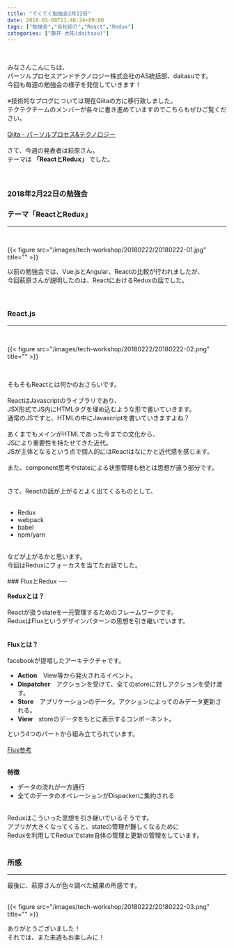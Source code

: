 ```yaml
---
title: "てくてく勉強会2月22日"
date: 2018-03-08T11:40:24+09:00
tags: ["勉強会","会社紹介","React","Redux"]
categories: ["藤井 大祐(daitasu)"]
---
```


<br>

みなさんこんにちは、<br>
パーソルプロセスアンドテクノロジー株式会社のAS統括部、daitasuです。<br>
今回も毎週の勉強会の様子を発信していきます！<br>
<br>
※技術的なブログについては現在Qiitaの方に移行致しました。<br>
テクテクチームのメンバーが各々に書き進めていますのでこちらもぜひご覧ください。<br>
<br>
[Qiita - パーソルプロセス&テクノロジー](https://qiita.com/organizations/persol-pt)<br>
<br>
さて、今週の発表者は萩原さん。<br>
テーマは **「ReactとRedux」** でした。<br>
<br>
<br>

### 2018年2月22日の勉強会　
### テーマ「ReactとRedux」
---

<br>

{{< figure src="/images/tech-workshop/20180222/20180222-01.jpg" title="" >}}<br>

以前の勉強会では、Vue.jsとAngular、Reactの比較が行われましたが、<br>
今回萩原さんが説明したのは、ReactにおけるReduxの話でした。<br>
<br><br>

### React.js
---
<br>

{{< figure src="/images/tech-workshop/20180222/20180222-02.png" title="" >}}<br>

<br>

そもそもReactとは何かのおさらいです。<br>
<br>
ReactはJavascriptのライブラリであり、<br>
JSX形式でJS内にHTMLタグを埋め込むような形で書いていきます。<br>
通常のJSですと、HTMLの中にJavascriptを書いていきますよね？<br>
<br>
あくまでもメインがHTMLであった今までの文化から、<br>
JSにより重要性を持たせてきた近代。<br>
JSが主体となるという点で個人的にはReactはなにかと近代感を感じます。<br>
<br>
また、component思考やstateによる状態管理も他とは思想が違う部分です。<br>
<br>
<br>
さて、Reactの話が上がるとよく出てくるものとして、<br>
<br>

* Redux
* webpack
* babel
* npm/yarn

<br>
などが上がるかと思います。<br>
今回はReduxにフォーカスを当てたお話でした。<br>
<br>
### FluxとRedux
---
<br>

**Reduxとは？**<br>
<br>
Reactが扱うstateを一元管理するためのフレームワークです。<br>
ReduxはFluxというデザインパターンの思想を引き継いでいます。<br>
<br>
<br>
**Fluxとは？**<br>
<br>
facebookが提唱したアーキテクチャです。<br>

* **Action**　View等から発火されるイベント。
* **Dispatcher**　アクションを受けて、全てのstoreに対しアクションを受け渡す。
* **Store**　アプリケーションのデータ。アクションによってのみデータ更新される。
* **View**　storeのデータをもとに表示するコンポーネント。

という4つのパートから組み立てられています。<br>
<br>
[Flux参考](https://github.com/facebook/flux/tree/master/examples/flux-concepts)<br>
<br>

**特徴**<br>

* データの流れが一方通行
* 全てのデータのオペレーションがDispackerに集約される

<br>
Reduxはこういった思想を引き継いでいるそうです。<br>
アプリが大きくなってくると、stateの管理が難しくなるために<br>
Reduxを利用してReduxでstate自体の管理と更新の管理をしています。<br>
<br>

### 所感
---
最後に、萩原さんが色々調べた結果の所感です。<br>
<br>

{{< figure src="/images/tech-workshop/20180222/20180222-03.png" title="" >}}<br>


ありがとうございました！<br>
それでは、また来週もお楽しみに！
<br><br><br><br>
